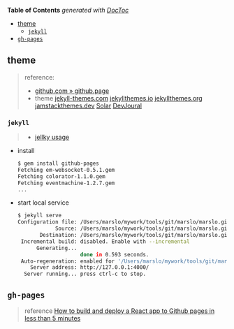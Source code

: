 <!-- START doctoc generated TOC please keep comment here to allow auto update -->
<!-- DON'T EDIT THIS SECTION, INSTEAD RE-RUN doctoc TO UPDATE -->
**Table of Contents**  *generated with [DocToc](https://github.com/thlorenz/doctoc)*

- [theme](#theme)
  - [`jekyll`](#jekyll)
- [`gh-pages`](#gh-pages)

<!-- END doctoc generated TOC please keep comment here to allow auto update -->



## theme
> reference:
> - [github.com » github.page](https://docs.github.com/en/github/working-with-github-pages)
> - theme
>   [jekyll-themes.com](https://jekyll-themes.com/)
>   [jekyllthemes.io](https://jekyllthemes.io/)
>   [jekyllthemes.org](http://jekyllthemes.org/)
>   [jamstackthemes.dev](https://jamstackthemes.dev/ssg/jekyll/)
>   [Solar](https://jekyll-themes.com/solar/)
>   [DevJoural](https://hemang.dev/DevJournal/)

### `jekyll`
> - [jellky usage](https://kbroman.org/simple_site/pages/local_test.html)

- install
  ```bash
  $ gem install github-pages
  Fetching em-websocket-0.5.1.gem
  Fetching colorator-1.1.0.gem
  Fetching eventmachine-1.2.7.gem
  ...
  ```

- start local service
  ```bash
  $ jekyll serve
  Configuration file: /Users/marslo/mywork/tools/git/marslo/marslo.github.io/_config.yml
              Source: /Users/marslo/mywork/tools/git/marslo/marslo.github.io
         Destination: /Users/marslo/mywork/tools/git/marslo/marslo.github.io/_site
   Incremental build: disabled. Enable with --incremental
        Generating...
                      done in 0.593 seconds.
   Auto-regeneration: enabled for '/Users/marslo/mywork/tools/git/marslo/marslo.github.io'
      Server address: http://127.0.0.1:4000/
    Server running... press ctrl-c to stop.
  ```

## `gh-pages`
> reference [How to build and deploy a React app to Github pages in less than 5 minutes](https://medium.com/mobile-web-dev/how-to-build-and-deploy-a-react-app-to-github-pages-in-less-than-5-minutes-d6c4ffd30f14)
